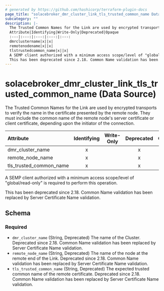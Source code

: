 ```yaml
---
# generated by https://github.com/hashicorp/terraform-plugin-docs
page_title: "solacebroker_dmr_cluster_link_tls_trusted_common_name Data Source - solacebroker"
subcategory: ""
description: |-
  The Trusted Common Names for the Link are used by encrypted transports to verify the name in the certificate presented by the remote node. They must include the common name of the remote node's server certificate or client certificate, depending upon the initiator of the connection.
  Attribute|Identifying|Write-Only|Deprecated|Opaque
  :---|:---:|:---:|:---:|:---:
  dmrclustername|x||x|
  remotenodename|x||x|
  tlstrustedcommon_name|x||x|
  A SEMP client authorized with a minimum access scope/level of "global/read-only" is required to perform this operation.
  This has been deprecated since 2.18. Common Name validation has been replaced by Server Certificate Name validation.
---
```


# solacebroker_dmr_cluster_link_tls_trusted_common_name (Data Source)

The Trusted Common Names for the Link are used by encrypted transports to verify the name in the certificate presented by the remote node. They must include the common name of the remote node's server certificate or client certificate, depending upon the initiator of the connection.


Attribute|Identifying|Write-Only|Deprecated|Opaque
:---|:---:|:---:|:---:|:---:
dmr_cluster_name|x||x|
remote_node_name|x||x|
tls_trusted_common_name|x||x|



A SEMP client authorized with a minimum access scope/level of "global/read-only" is required to perform this operation.

This has been deprecated since 2.18. Common Name validation has been replaced by Server Certificate Name validation.



<!-- schema generated by tfplugindocs -->
## Schema

### Required

- `dmr_cluster_name` (String, Deprecated) The name of the Cluster. Deprecated since 2.18. Common Name validation has been replaced by Server Certificate Name validation.
- `remote_node_name` (String, Deprecated) The name of the node at the remote end of the Link. Deprecated since 2.18. Common Name validation has been replaced by Server Certificate Name validation.
- `tls_trusted_common_name` (String, Deprecated) The expected trusted common name of the remote certificate. Deprecated since 2.18. Common Name validation has been replaced by Server Certificate Name validation.


